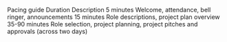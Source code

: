 Pacing guide
Duration
Description
5 minutes
Welcome, attendance, bell ringer, announcements
15 minutes
Role descriptions, project plan overview
35-90 minutes
Role selection, project planning, project pitches and approvals (across two days)

